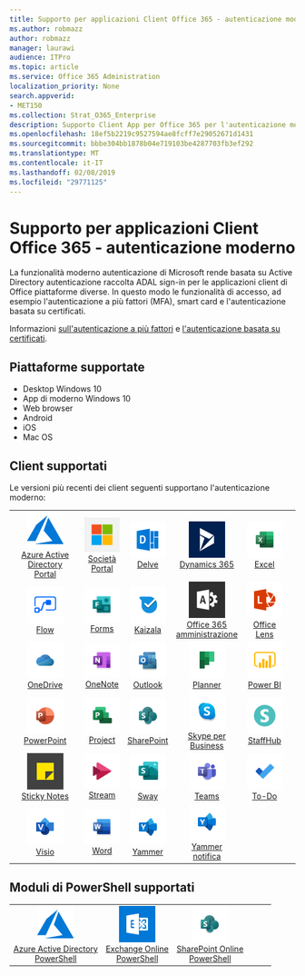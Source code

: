 ```yaml
---
title: Supporto per applicazioni Client Office 365 - autenticazione moderno
ms.author: robmazz
author: robmazz
manager: laurawi
audience: ITPro
ms.topic: article
ms.service: Office 365 Administration
localization_priority: None
search.appverid:
- MET150
ms.collection: Strat_O365_Enterprise
description: Supporto Client App per Office 365 per l'autenticazione moderno.
ms.openlocfilehash: 18ef5b2219c9527594ae8fcff7e29052671d1431
ms.sourcegitcommit: bbbe304bb1878b04e719103be4287703fb3ef292
ms.translationtype: MT
ms.contentlocale: it-IT
ms.lasthandoff: 02/08/2019
ms.locfileid: "29771125"
---
```

# <a name="office-365-client-app-support---modern-authentication"></a>Supporto per applicazioni Client Office 365 - autenticazione moderno

La funzionalità moderno autenticazione di Microsoft rende basata su Active Directory autenticazione raccolta ADAL sign-in per le applicazioni client di Office piattaforme diverse. In questo modo le funzionalità di accesso, ad esempio l'autenticazione a più fattori (MFA), smart card e l'autenticazione basata su certificati.

Informazioni [sull'autenticazione a più fattori](https://docs.microsoft.com/azure/active-directory/authentication/multi-factor-authentication) e [l'autenticazione basata su certificati](https://docs.microsoft.com/azure/active-directory/active-directory-certificate-based-authentication-get-started).

## <a name="supported-platforms"></a>Piattaforme supportate

 - Desktop Windows 10
 - App di moderno Windows 10
 - Web browser
 - Android
 - iOS
 - Mac OS

## <a name="supported-clients"></a>Client supportati

Le versioni più recenti dei client seguenti supportano l'autenticazione moderno:

| | | | | | |
|:---:|:---:|:---:|:---:|:---:|:---:|
| ![Icona di Azure](media/o365-azure-64x64.png) <br> [Azure Active Directory <br> Portal](https://azure.microsoft.com/features/azure-portal/) | ![Icona del portale aziendale](media/o365-microsoft-64x64.png) <br> [Società <br> Portal](https://docs.microsoft.com/intune-user-help/sign-in-to-the-company-portal) | ![Informazioni dettagliate sull'icona](media/o365-delve-64x64.png) <br> [Delve](https://products.office.com/business/intelligent-search) | ![Icona Dynamics 365](media/o365-dynamics365-64x64.png) <br> [Dynamics 365](https://dynamics.microsoft.com) | ![Icona Excel](media/o365-excel-64x64.png) <br> [Excel](https://products.office.com/excel) |
| ![Icona di flusso](media/o365-flow-64x64.png) <br> [Flow](https://flow.microsoft.com) | ![Icona di moduli](media/o365-forms-64x64.png) <br> [Forms](https://flow.microsoft.com/connectors/shared_microsoftforms/microsoft-forms/) | ![Icona Kaizala](media/o365-kaizala-64x64.png) <br> [Kaizala](https://products.office.com/en/business/microsoft-kaizala) | ![Icona di amministrazione di Office 365](media/o365-o365admin-64x64.png) <br> [Office 365 <br> amministrazione](https://products.office.com/business/manage-office-365-admin-app) | ![Icona lente](media/o365-lens-64x64.png) <br> [Office Lens](https://www.microsoft.com/p/office-lens/9wzdncrfj3t8?activetab=pivot%3Aoverviewtab) | 
| ![OneDrive per icona Business](media/o365-OneDrive-64x64.png) <br> [OneDrive](https://products.office.com/onedrive-for-business/online-cloud-storage) |  ![Icona di OneNote](media/o365-OneNote-64x64.png) <br> [OneNote](https://products.office.com/onenote) | ![Icona di Outlook](media/o365-outlook-64x64.png) <br> [Outlook](https://products.office.com/outlook) | ![Icona di pianificazione](media/o365-planner-64x64.png) <br> [Planner](https://products.office.com/business/task-management-software) | ![Icona PowerBI](media/o365-powerbi-64x64.png) <br> [Power BI](https://powerbi.microsoft.com)
| ![Icona PowerPoint](media/o365-powerpoint-64x64.png) <br> [PowerPoint](https://products.office.com/powerpoint) | ![Icona progetto](media/o365-project-64x64.png) <br> [Project](https://products.office.com/project) | ![Icona di SharePoint](media/o365-sharepoint-64x64.png) <br> [SharePoint](https://products.office.com/sharepoint) | ![Skype per icona Business](media/o365-skypeforbusiness-64x64.png) <br> [Skype per <br> Business](https://www.skype.com/business/) | ![Icona StaffHub](media/o365-staffhub-64x64.png) <br> [StaffHub](https://products.office.com/microsoft-staffhub/staff-scheduling-software)
| ![Le icone di Lotus Notes](media/o365-stickynotes-64x64.png) <br> [Sticky Notes](https://www.microsoft.com/p/microsoft-sticky-notes/9nblggh4qghw) | ![Icona di flusso](media/o365-stream-64x64.png) <br> [Stream](https://stream.microsoft.com) | ![Icona sway](media/o365-sway-64x64.png) <br> [Sway](https://sway.com) | ![Icona di team](media/o365-teams-64x64.png) <br> [Teams](https://products.office.com/microsoft-teams/group-chat-software) | ![Icona da fare](media/o365-todo-64x64.png) <br> [To-Do](https://todo.microsoft.com)
| ![Icona Visio](media/o365-visio-64x64.png) <br> [Visio](https://products.office.com/visio/flowchart-software) | ![Icona Word](media/o365-word-64x64.png) <br> [Word](https://products.office.com/word) |![Icona di Yammer](media/o365-yammer-64x64.png) <br> [Yammer](https://products.office.com/yammer/yammer-overview) | ![Icona di Yammer](media/o365-yammer-64x64.png) <br> [Yammer <br> notifica](https://products.office.com/yammer/yammer-overview) |  |

## <a name="supported-powershell-modules"></a>Moduli di PowerShell supportati

| | | | | | |
|:---:|:---:|:---:|:---:|:---:|:---:|
| ![Icona di Azure](media/o365-azure-64x64.png) <br> [Azure Active Directory <br> PowerShell](https://docs.microsoft.com/powershell/azure/active-directory/overview?view=azureadps-2.0) | ![Icona di Exchange](media/o365-exchange-64x64.png) <br> [Exchange Online <br> PowerShell](https://docs.microsoft.com/powershell/exchange/exchange-online/exchange-online-powershell?view=exchange-ps) | ![Icona di SharePoint](media/o365-sharepoint-64x64.png) <br> [SharePoint Online <br> PowerShell](https://docs.microsoft.com/sharepoint/manage-team-and-communication-sites-in-powershell)